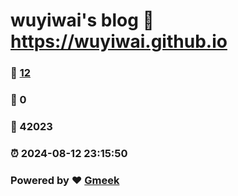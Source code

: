 # wuyiwai's blog :link: https://wuyiwai.github.io 
### :page_facing_up: [12](https://wuyiwai.github.io/tag.html) 
### :speech_balloon: 0 
### :hibiscus: 42023 
### :alarm_clock: 2024-08-12 23:15:50 
### Powered by :heart: [Gmeek](https://github.com/Meekdai/Gmeek)

